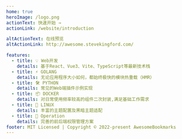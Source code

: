 ```yaml
---
home: true
heroImage: /logo.png
actionText: 快速开始 →
actionLink: /website/introduction

altActionText: 在线预览
altActionLink: http://awesome.stevekingford.com/

features:
  - title: 💡 Web开发
    details: 基于React、Vue3、Vite、TypeScript等最新技术栈
  - title: ⚡️ GOLANG
    details: 无论应用程序大小如何，都始终极快的模块热重载（HMR）
  - title: 🛠️ PYTHON
    details: 常见的Web端插件示例实现
  - title: 📦 DOCKER
    details: 对日常使用频率较高的组件二次封装,满足基础工作需求
  - title: 🔩 LINUX
    details: 丰富的主题配置及黑暗主题适配
  - title: 🔑 Operation 
    details: 完善的前后端权限管理方案
footer: MIT Licensed | Copyright © 2022-present AwesomeBookmarks
---
```

